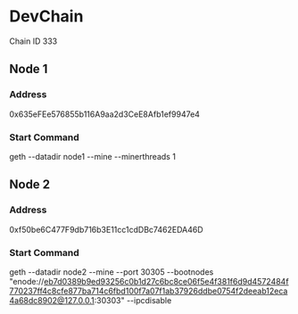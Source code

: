 # DevChain

Chain ID 333

## Node 1

### Address

0x635eFEe576855b116A9aa2d3CeE8Afb1ef9947e4

### Start Command

geth --datadir node1 --mine --minerthreads 1

## Node 2

### Address

0xf50be6C477F9db716b3E11cc1cdDBc7462EDA46D

### Start Command

geth --datadir node2 --mine --port 30305 --bootnodes "enode://eb7d0389b9ed93256c0b1d27c6bc8ce06f5e4f381f6d9d4572484f770237ff4c8cfe877ba714c6fbd100f7a07f1ab37926ddbe0754f2deeab12eca4a68dc8902@127.0.0.1:30303" --ipcdisable
